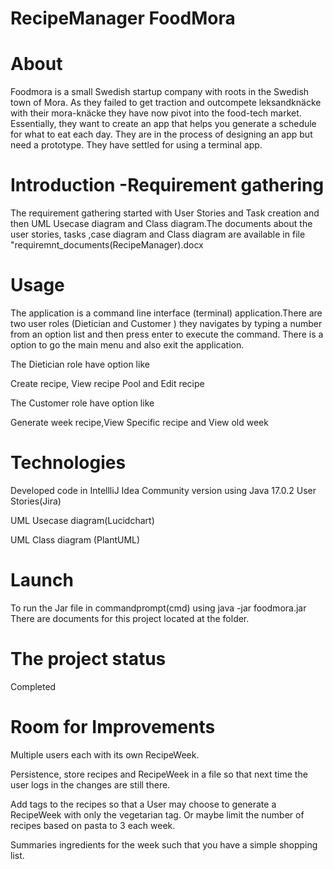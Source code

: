 # RecipeManager FoodMora
# About
Foodmora is a small Swedish startup company with roots in the Swedish town of Mora. As they failed to get traction and outcompete leksandknäcke with their mora-knäcke they have now pivot into the food-tech market. Essentially, they want to create an app that helps you generate a schedule for what to eat each day. They are in the process of designing an app but need a prototype. They have settled for using a terminal app.
# Introduction -Requirement gathering
The requirement gathering started with  User Stories and Task creation and then UML Usecase diagram and Class diagram.The documents about the user stories, tasks ,case diagram and Class diagram are available in file "requiremnt_documents(RecipeManager).docx
# Usage
The application is a command line interface (terminal) application.There are two user roles (Dietician and Customer ) they navigates by typing a number from an option list and then press enter to execute the command. There is a option to go the main menu and also exit the application.

The Dietician role have option like 

Create recipe,
View recipe Pool and
Edit recipe

The Customer role have option like

Generate week recipe,View Specific recipe and View old week 


# Technologies
Developed  code in IntellliJ Idea Community version using Java 17.0.2
User Stories(Jira)

UML Usecase diagram(Lucidchart)

UML Class diagram (PlantUML)

# Launch
To run the Jar file in commandprompt(cmd) using java -jar foodmora.jar There are documents for this project located at the folder.



# The project status
Completed


# Room for Improvements
Multiple users each with its own RecipeWeek.

Persistence, store recipes and RecipeWeek in a file so that next time the user logs in the changes are still there.

Add tags to the recipes so that a User may choose to generate a RecipeWeek with only the vegetarian tag. Or maybe limit the number of recipes based on pasta to 3 each week.

Summaries ingredients for the week such that you have a simple shopping list. 
